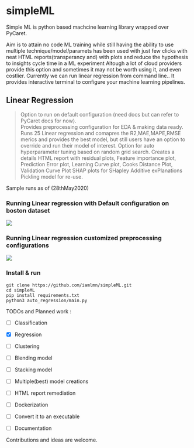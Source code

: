 # simpleML

Simple ML is python based machcine learning library wrapped over PyCaret.

Aim is to attain no code ML training while still having the ability to use multiple technique/model/paramets has been used with just few clicks with neat HTML reports(transperancy and) with plots and reduce the hypothesis to insights cycle time in a ML experiment
Altough a lot of cloud providers provide this option and sometimes it may not be worth using it, and even costlier. 
Currently we can run linear regression from command line.. It provides interactive terminal to configure your machine learning pipelines.
## Linear Regression 
> Option to run on default configuration (need docs but can refer to PyCaret docs for now).  
> Provides preprocessing configuration for EDA & making data ready.
> Runs 25 Linear regression and comapres the R2,MAE,MAPE,RMSE merics and provides the best model, but still users have an option to override and run their model of interest.
> Option for auto hyperparameter tuning based on random grid search.
> Creates a details HTML report with residual plots, Feature importance plot, Prediction Error plot, Learning Curve plot, Cooks Distance Plot, Validation Curve Plot
> SHAP plots for SHapley Additive exPlanations
> Pickling model for re-use.


Sample runs as of (28thMay2020)
### Running Linear regression with Default configuration on boston dataset
![](assets/regression/default_regression.gif)

### Running Linear regression customized preprocessing configurations
![](assets/regression/preprocessing.gif)

<!-- ![View sample HTML report on Boston data](assets/regression/regression.html) -->

### Install & run
```
git clone https://github.com/iamlmn/simpleML.git
cd simpleML
pip install requirements.txt
python3 auto_regression/main.py
```

TODOs and Planned work : 
- [ ] Classification
- [x] Regression
- [ ] Clustering
- [ ] Blending model
- [ ] Stacking model
- [ ] Multiple(best) model creations
- [ ] HTML report remediation
- [ ] Dockerization
- [ ] Convert it to an executable
- [ ] Documentation


Contributions and ideas are welcome.